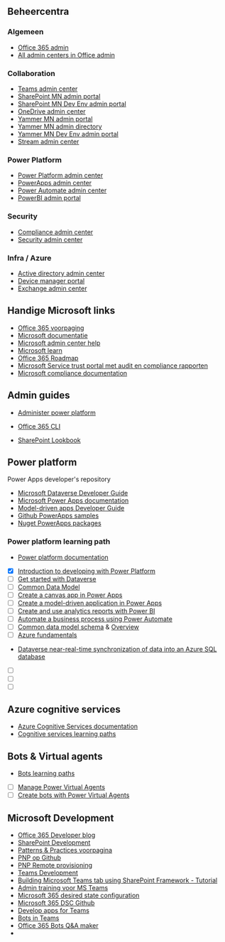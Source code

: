 ## Beheercentra

### Algemeen

* [Office 365 admin](https://admin.microsoft.com)
* [All admin centers in Office admin](https://admin.microsoft.com/Adminportal/Home?source=applauncher#/alladmincenters)

### Collaboration

* [Teams admin center](https://admin.teams.microsoft.com)
* [SharePoint MN admin portal](https://mn-admin.sharepoint.com)
* [SharePoint MN Dev Env admin portal](https://mndevenv-admin.sharepoint.com)
* [OneDrive admin center](https://admin.onedrive.com/)
* [Yammer MN admin portal](https://www.yammer.com/mn.onmicrosoft.com/admin/success)
* [Yammer MN admin directory](https://www.yammer.com/mn.onmicrosoft.com/admin/directory)
* [Yammer MN Dev Env admin portal](https://www.yammer.com/mndevenv.onmicrosoft.com/admin/success)
* [Stream admin center](https://web.microsoftstream.com)

### Power Platform

* [Power Platform admin center](https://admin.powerplatform.microsoft.com/environments)
* [PowerApps admin center](https://admin.powerapps.com/environments)
* [Power Automate admin center](https://admin.flow.microsoft.com/environments)
* [PowerBI admin portal](https://powerbi.microsoft.com)

### Security

* [Compliance admin center](https://compliance.microsoft.com/)
* [Security admin center](https://protection.office.com/)

### Infra / Azure

* [Active directory admin center](https://aad.portal.azure.com/)
* [Device manager portal](https://devicemanagement.microsoft.com/?ref=AdminCenter#home)
* [Exchange admin center](https://outlook.office365.com)

## Handige Microsoft links

* [Office 365 voorpaging](https://www.office.com/)
* [Microsoft documentatie](https://docs.microsoft.com/nl-nl/)
* [Microsoft admin center help](https://docs.microsoft.com/en-us/microsoft-365/admin/?view=o365-worldwide)
* [Microsoft learn](https://docs.microsoft.com/nl-nl/learn/)
* [Office 365 Roadmap](https://www.microsoft.com/en-us/microsoft-365/roadmap?filters=O365%2CRolling%20out)
* [Microsoft Service trust portal met audit en compliance rapporten](https://servicetrust.microsoft.com/)
* [Microsoft compliance documentation](https://docs.microsoft.com/en-us/compliance/)

## Admin guides

* [Administer power platform](https://docs.microsoft.com/en-us/power-platform/admin/admin-documentation)


* [Office 365 CLI](https://pnp.github.io/office365-cli/)
* [SharePoint Lookbook](https://provisioning.sharepointpnp.com/?contentPageId=ServiceDescriptionLong)

## Power platform

Power Apps developer's repository

* [Microsoft Dataverse Developer Guide](https://docs.microsoft.com/en-us/powerapps/developer/data-platform/overview)
* [Microsoft Power Apps documentation](https://docs.microsoft.com/en-us/powerapps/#pivot=home&panel=developer)
* [Model-driven apps Developer Guide](https://docs.microsoft.com/en-us/powerapps/developer/model-driven-apps/)
* [Github PowerApps samples](https://github.com/microsoft/PowerApps-Samples/)
* [Nuget PowerApps packages](https://www.nuget.org/profiles/crmsdk/)

### Power platform learning path
* [Power platform documentation](https://docs.microsoft.com/en-us/power-platform/)
*  [x] [Introduction to developing with Power Platform](https://docs.microsoft.com/en-us/learn/paths/intro-developing-power-platform/)
* [ ] [Get started with Dataverse](https://docs.microsoft.com/en-us/learn/modules/get-started-with-powerapps-common-data-service/)
* [ ] [Common Data Model](https://docs.microsoft.com/en-us/common-data-model/)
* [ ] [Create a canvas app in Power Apps](https://docs.microsoft.com/en-us/learn/paths/create-powerapps/)
* [ ] [Create a model-driven application in Power Apps](https://docs.microsoft.com/en-us/learn/paths/create-app-models-business-processes/)
* [ ] [Create and use analytics reports with Power BI](https://docs.microsoft.com/en-us/learn/paths/create-use-analytics-reports-power-bi/)
* [ ] [Automate a business process using Power Automate](https://docs.microsoft.com/en-us/learn/paths/automate-process-power-automate/)
* [ ] [Common data model schema](https://github.com/microsoft/CDM/) & [Overview](https://microsoft.github.io/CDM/)
* [ ] [Azure fundamentals](https://docs.microsoft.com/en-us/learn/paths/azure-fundamentals/)
* [Dataverse near-real-time synchronization of data into an Azure SQL database](https://docs.microsoft.com/en-us/powerapps/developer/data-platform/data-export-service)
* [ ] []()
* [ ] []()
* [ ] []()

## Azure cognitive services

* [Azure Cognitive Services documentation](https://docs.microsoft.com/en-us/azure/cognitive-services/)
* [Cognitive services learning paths](https://docs.microsoft.com/en-us/learn/browse/?products=azure-cognitive-services)

## Bots & Virtual agents

* [Bots learning paths](https://docs.microsoft.com/nl-nl/learn/browse/?terms=bot)
* [ ] [Manage Power Virtual Agents](https://docs.microsoft.com/nl-nl/learn/modules/implement-power-virtual-agents/)
* [ ] [Create bots with Power Virtual Agents](https://docs.microsoft.com/nl-nl/learn/paths/work-power-virtual-agents/)
## Microsoft Development

* [Office 365 Developer blog](https://developer.microsoft.com/en-us/office/blogs/)
* [SharePoint Development](https://docs.microsoft.com/en-us/sharepoint/dev/)
* [Patterns & Practices voorpagina](https://pnp.github.io/#home)
* [PNP op Github](https://github.com/pnp)
* [PNP Remote provisioning](https://docs.microsoft.com/en-us/sharepoint/dev/solution-guidance/pnp-remote-provisioning)
* [Teams Development](https://docs.microsoft.com/nl-NL/microsoftteams/platform/?WT.mc_id=TeamsAdminCenterCSH)
* [Building Microsoft Teams tab using SharePoint Framework - Tutorial](https://docs.microsoft.com/en-us/sharepoint/dev/spfx/web-parts/get-started/using-web-part-as-ms-teams-tab)
* [Admin training voor MS Teams](https://docs.microsoft.com/en-us/MicrosoftTeams/itadmin-readiness#technical-training)
* [Microsoft 365 desired state configuration](http://microsoft365dsc.com/)
* [Microsoft 365 DSC Github](https://github.com/Microsoft/Microsoft365DSC)
* [Develop apps for Teams](https://docs.microsoft.com/en-us/microsoftteams/platform/overview)
* [Bots in Teams](https://docs.microsoft.com/nl-nl/microsoftteams/platform/bots/what-are-bots)
* [Office 365 Bots Q&A maker](https://www.qnamaker.ai/)
* 